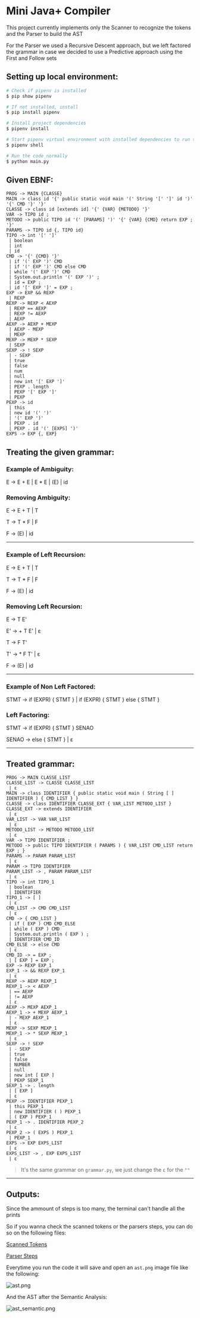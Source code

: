 # Mini Java+ Compiler

This project currently implements only the Scanner to recognize the tokens and the Parser to build the AST

For the Parser we used a Recursive Descent approach, but we left factored the grammar in case we decided to use a Predictive approach using the First and Follow sets

## Setting up local environment:

```bash
# Check if pipenv is installed
$ pip show pipenv

# If not installed, install
$ pip install pipenv

# Install project dependencies
$ pipenv install

# Start pipenv virtual environment with installed dependencies to run the project
$ pipenv shell

# Run the code normally
$ python main.py
```

## Given EBNF:
```
PROG -> MAIN {CLASSE}
MAIN -> class id '{' public static void main '(' String '[' ']' id ')' '{' CMD '}' '}'
CLASSE -> class id [extends id] '{' {VAR} {METODO} '}'
VAR -> TIPO id ;
METODO -> public TIPO id '(' [PARAMS] ')' '{' {VAR} {CMD} return EXP ; '}'
PARAMS -> TIPO id {, TIPO id}
TIPO -> int '[' ']'
 | boolean
 | int
 | id
CMD -> '{' {CMD} '}'
 | if '(' EXP ')' CMD
 | if '(' EXP ')' CMD else CMD
 | while '(' EXP ')' CMD
 | System.out.println '(' EXP ')' ;
 | id = EXP ;
 | id '[' EXP ']' = EXP ;
EXP -> EXP && REXP
 | REXP
REXP -> REXP < AEXP
 | REXP == AEXP
 | REXP != AEXP
 | AEXP
AEXP -> AEXP + MEXP
 | AEXP - MEXP
 | MEXP
MEXP -> MEXP * SEXP
 | SEXP
SEXP -> ! SEXP
 | - SEXP
 | true
 | false
 | num
 | null
 | new int '[' EXP ']'
 | PEXP . length
 | PEXP '[' EXP ']'
 | PEXP
PEXP -> id
 | this
 | new id '(' ')'
 | '(' EXP ')'
 | PEXP . id
 | PEXP . id '(' [EXPS] ')'
EXPS -> EXP {, EXP}
```

## Treating the given grammar:

### Example of Ambiguity:

E -> E + E | E * E | (E) | id

### Removing Ambiguity:

E -> E + T | T

T -> T * F | F

F -> (E) | id

---

### Example of Left Recursion:

E -> E + T | T

T -> T * F | F

F -> (E) | id

### Removing Left Recursion:

E -> T E'

E' -> + T E' | ε

T -> F T'

T' -> * F T' | ε

F -> (E) | id

---

### Example of Non Left Factored:

STMT -> if (EXPR) { STMT } | if (EXPR) { STMT } else { STMT }

### Left Factoring:

STMT -> if (EXPR) { STMT } SENAO

SENAO -> else { STMT } | ε

---

## Treated grammar:
```
PROG -> MAIN CLASSE_LIST
CLASSE_LIST -> CLASSE CLASSE_LIST
 | ε
MAIN -> class IDENTIFIER { public static void main ( String [ ] IDENTIFIER ) { CMD_LIST } }
CLASSE -> class IDENTIFIER CLASSE_EXT { VAR_LIST METODO_LIST }
CLASSE_EXT -> extends IDENTIFIER
 | ε
VAR_LIST -> VAR VAR_LIST
 | ε
METODO_LIST -> METODO METODO_LIST
 | ε
VAR -> TIPO IDENTIFIER ;
METODO -> public TIPO IDENTIFIER ( PARAMS ) { VAR_LIST CMD_LIST return EXP ; }
PARAMS -> PARAM PARAM_LIST
 | ε
PARAM -> TIPO IDENTIFIER
PARAM_LIST -> , PARAM PARAM_LIST
 | ε
TIPO -> int TIPO_1
 | boolean
 | IDENTIFIER
TIPO_1 -> [ ]
 | ε
CMD_LIST -> CMD CMD_LIST
 | ε
CMD -> { CMD_LIST }
 | if ( EXP ) CMD CMD_ELSE
 | while ( EXP ) CMD
 | System.out.println ( EXP ) ;
 | IDENTIFIER CMD_ID
CMD_ELSE -> else CMD
 | ε
CMD_ID -> = EXP ;
 | [ EXP ] = EXP ;
EXP -> REXP EXP_1
EXP_1 -> && REXP EXP_1
 | ε
REXP -> AEXP REXP_1
REXP_1 -> < AEXP
 | == AEXP
 | != AEXP
 | ε
AEXP -> MEXP AEXP_1
AEXP_1 -> + MEXP AEXP_1
 | - MEXP AEXP_1
 | ε
MEXP -> SEXP MEXP_1
MEXP_1 -> * SEXP MEXP_1
 | ε
SEXP -> ! SEXP
 | - SEXP
 | true
 | false
 | NUMBER
 | null
 | new int [ EXP ]
 | PEXP SEXP_1
SEXP_1 -> . length
 | [ EXP ]
 | ε
PEXP -> IDENTIFIER PEXP_1
 | this PEXP_1
 | new IDENTIFIER ( ) PEXP_1
 | ( EXP ) PEXP_1
PEXP_1 -> . IDENTIFIER PEXP_2
 | ε
PEXP_2 -> ( EXPS ) PEXP_1
 | PEXP_1
EXPS -> EXP EXPS_LIST
 | ε
EXPS_LIST -> , EXP EXPS_LIST
 | ε
```

> It's the same grammar on `grammar.py`, we just change the `ε` for the `""`

---

## Outputs:

Since the ammount of steps is too many, the terminal can't handle all the prints

So if you wanna check the scanned tokens or the parsers steps, you can do so on the following files:

[Scanned Tokens](./scanned_tokens.md)

[Parser Steps](./parser_steps.md)

Everytime you run the code it will save and open an `ast.png` image file like the following:

![ast.png](./ast.png)

And the AST after the Semantic Analysis:

![ast_semantic.png](./ast_semantic.png)